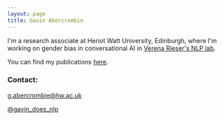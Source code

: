```yaml
---
layout: page
title: Gavin Abercrombie
---
```


I'm a research associate at Heriot Watt University, Edinburgh, where I'm working on gender bias in conversational AI in [Verena Rieser's NLP lab](https://sites.google.com/view/nlplab/).


You can find my publications [here](https://scholar.google.com/citations?user=AHLy4VgAAAAJ&hl=en).

### Contact:

g.abercrombie@hw.ac.uk

[@gavin_does_nlp](https://twitter.com/gavin_does_nlp)
